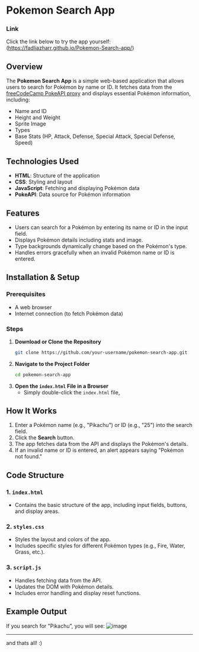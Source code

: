 # Pokemon Search App

### Link
Click the link below to try the app yourself:
(https://fadliazharr.github.io/Pokemon-Search-app/)
## Overview
The **Pokemon Search App** is a simple web-based application that allows users to search for Pokémon by name or ID. It fetches data from the [freeCodeCamp PokeAPI proxy](https://pokeapi-proxy.freecodecamp.rocks/api/pokemon/) and displays essential Pokémon information, including:

- Name and ID
- Height and Weight
- Sprite Image
- Types
- Base Stats (HP, Attack, Defense, Special Attack, Special Defense, Speed)

## Technologies Used
- **HTML**: Structure of the application
- **CSS**: Styling and layout
- **JavaScript**: Fetching and displaying Pokémon data
- **PokeAPI**: Data source for Pokémon information

## Features
- Users can search for a Pokémon by entering its name or ID in the input field.
- Displays Pokémon details including stats and image.
- Type backgrounds dynamically change based on the Pokémon's type.
- Handles errors gracefully when an invalid Pokémon name or ID is entered.

## Installation & Setup
### Prerequisites
- A web browser
- Internet connection (to fetch Pokémon data)

### Steps
1. **Download or Clone the Repository**
   ```sh
   git clone https://github.com/your-username/pokemon-search-app.git
   ```
2. **Navigate to the Project Folder**
   ```sh
   cd pokemon-search-app
   ```
3. **Open the `index.html` File in a Browser**
   - Simply double-click the `index.html` file,
  

## How It Works
1. Enter a Pokémon name (e.g., "Pikachu") or ID (e.g., "25") into the search field.
2. Click the **Search** button.
3. The app fetches data from the API and displays the Pokémon's details.
4. If an invalid name or ID is entered, an alert appears saying "Pokémon not found."

## Code Structure
### 1. `index.html`
- Contains the basic structure of the app, including input fields, buttons, and display areas.

### 2. `styles.css`
- Styles the layout and colors of the app.
- Includes specific styles for different Pokémon types (e.g., Fire, Water, Grass, etc.).

### 3. `script.js`
- Handles fetching data from the API.
- Updates the DOM with Pokémon details.
- Includes error handling and display reset functions.

## Example Output
If you search for "Pikachu", you will see:
![image](https://github.com/user-attachments/assets/8e082411-8af3-47a6-9578-e6fd3d977359)



---

and thats all! :)

